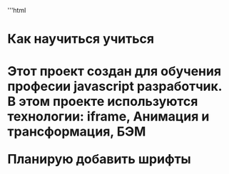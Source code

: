 '''html
<h1>Как научиться учиться<h1>
<p>Этот проект создан для обучения професии javascript разработчик. В этом проекте используются технологии: iframe, Анимация и трансформация, БЭМ<p>
<p>Планирую добавить шрифты<p>

